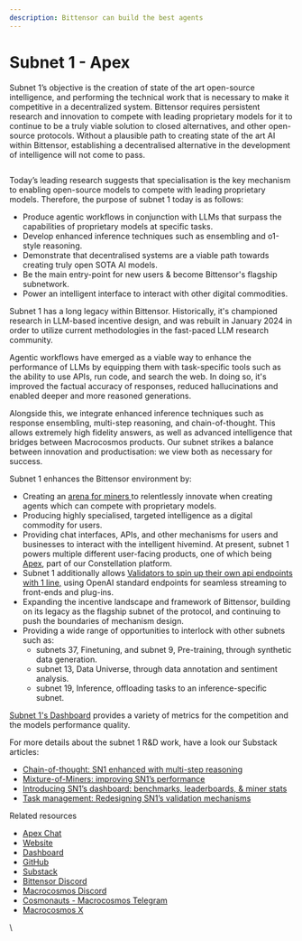 ```yaml
---
description: Bittensor can build the best agents
---
```


# Subnet 1 - Apex

Subnet 1’s objective is the creation of state of the art open-source intelligence, and performing the technical work that is necessary to make it competitive in a decentralized system. Bittensor requires persistent research and innovation to compete with leading proprietary models for it to continue to be a truly viable solution to closed alternatives, and other open-source protocols. Without a plausible path to creating state of the art AI within Bittensor, establishing a decentralised alternative in the development of intelligence will not come to pass.

<figure><img src="../../.gitbook/assets/Apex overview.png" alt=""><figcaption></figcaption></figure>

Today’s leading research suggests that specialisation is the key mechanism to enabling open-source models to compete with leading proprietary models. Therefore, the purpose of subnet 1 today is as follows:

* Produce agentic workflows in conjunction with LLMs that surpass the capabilities of proprietary models at specific tasks.
* Develop enhanced inference techniques such as ensembling and o1-style reasoning.
* Demonstrate that decentralised systems are a viable path towards creating truly open SOTA AI models.
* Be the main entry-point for new users & become Bittensor's flagship subnetwork.
* Power an intelligent interface to interact with other digital commodities.

Subnet 1 has a long legacy within Bittensor. Historically, it's championed research in LLM-based incentive design, and was rebuilt in January 2024 in order to utilize current methodologies in the fast-paced LLM research community.&#x20;

Agentic workflows have emerged as a viable way to enhance the performance of LLMs by equipping them with task-specific tools such as the ability to use APIs, run code, and search the web. In doing so, it's improved the factual accuracy of responses, reduced hallucinations and enabled deeper and more reasoned generations.&#x20;

Alongside this, we integrate enhanced inference techniques such as response ensembling, multi-step reasoning, and chain-of-thought. This allows extremely high fidelity answers, as well as advanced intelligence that bridges between Macrocosmos products. Our subnet strikes a balance between innovation and productisation: we view both as necessary for success.

Subnet 1 enhances the Bittensor environment by:

* Creating an [arena for miners ](https://www.macrocosmos.ai/sn1/dashboard)to relentlessly innovate when creating agents which can compete with proprietary models.
* Producing highly specialised, targeted intelligence as a digital commodity for users.
* Providing chat interfaces, APIs, and other mechanisms for users and businesses to interact with the intelligent hivemind. At present, subnet 1 powers multiple different user-facing products, one of which being [Apex](../../constellation/apex.md), part of our Constellation platform.
* Subnet 1 additionally allows [Validators to spin up their own api endpoints with 1 line,](https://github.com/macrocosm-os/prompting/blob/main/validator_api/API_docs.md) using OpenAI standard endpoints for seamless streaming to front-ends and plug-ins.
* Expanding the incentive landscape and framework of Bittensor, building on its legacy as the flagship subnet of the protocol, and continuing to push the boundaries of mechanism design.
* Providing a wide range of opportunities to interlock with other subnets such as:
  * subnets 37, Finetuning, and subnet 9, Pre-training, through synthetic data generation.
  * subnet 13, Data Universe, through data annotation and sentiment analysis.
  * subnet 19, Inference, offloading tasks to an inference-specific subnet.

[Subnet 1's Dashboard](https://www.macrocosmos.ai/sn1/dashboard) provides a variety of metrics for the competition and the models performance quality.

For more details about the subnet 1 R\&D work, have a look our Substack articles:

* [Chain-of-thought: SN1 enhanced with multi-step reasoning](https://macrocosmosai.substack.com/p/chain-of-thought-sn1-enhanced-with)
* [Mixture-of-Miners: improving SN1’s performance](https://macrocosmosai.substack.com/p/mixture-of-miners-improving-sn1s)
* [Introducing SN1’s dashboard: benchmarks, leaderboards, & miner stats](https://macrocosmosai.substack.com/p/introducing-sn1s-dashboard)
* [Task management: Redesigning SN1’s validation mechanisms](https://macrocosmosai.substack.com/p/task-management-redesigning-sn1s)

Related resources

* [Apex Chat](https://app.macrocosmos.ai/apex/chat)
* [Website](https://www.macrocosmos.ai/sn1)
* [Dashboard](https://www.macrocosmos.ai/sn1/dashboard)
* [GitHub](https://macrocosmosai.substack.com/t/language-models)
* [Substack](https://macrocosmosai.substack.com/t/language-models)
* [Bittensor Discord](https://discord.com/channels/799672011265015819/1161764867166961704)
* [Macrocosmos Discord](https://discord.com/channels/1238450997848707082)
* [Cosmonauts - Macrocosmos Telegram](https://t.me/macrocosmosai)
* [Macrocosmos X](https://x.com/MacrocosmosAI)

\


